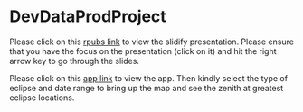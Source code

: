# DevDataProdProject

Please click on this [rpubs link](http://rpubs.com/vanilla-ic/LunarEclipseData) to view the slidify presentation. Please ensure that you have the focus on the presentation (click on it) and hit the right arrow key to go through the slides.

Please click on this [app link]( https://vanilla-ic.shinyapps.io/DevDataProdProject) to view the app. Then kindly select the type of eclipse and date range to bring up the map and see the zenith at greatest eclipse locations.